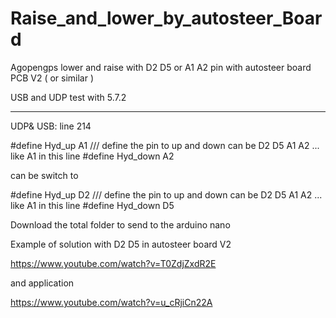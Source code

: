 # Raise_and_lower_by_autosteer_Board
Agopengps   lower and raise  with D2 D5 or  A1 A2 pin  with autosteer board  PCB V2 (  or similar )

USB and UDP   test with 5.7.2


------------------------------------
UDP& USB:  line 214

#define  Hyd_up A1  ///   define   the  pin  to up and down       can be   D2 D5 A1 A2 ...  like A1 in this line
#define  Hyd_down A2

can be switch    to 
  

#define  Hyd_up D2  ///   define   the  pin  to up and down       can be   D2 D5 A1 A2 ...  like A1 in this line
#define  Hyd_down D5



Download  the total folder  to  send  to the arduino nano

 Example of solution  with D2 D5 in autosteer board  V2
 
 https://www.youtube.com/watch?v=T0ZdjZxdR2E
 
 and application 
 
 https://www.youtube.com/watch?v=u_cRjiCn22A
 
